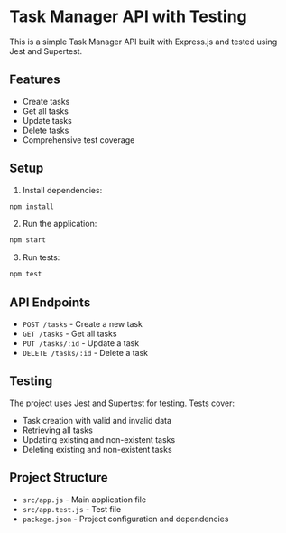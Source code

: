 # Task Manager API with Testing

This is a simple Task Manager API built with Express.js and tested using Jest and Supertest.

## Features

- Create tasks
- Get all tasks
- Update tasks
- Delete tasks
- Comprehensive test coverage

## Setup

1. Install dependencies:
```bash
npm install
```

2. Run the application:
```bash
npm start
```

3. Run tests:
```bash
npm test
```

## API Endpoints

- `POST /tasks` - Create a new task
- `GET /tasks` - Get all tasks
- `PUT /tasks/:id` - Update a task
- `DELETE /tasks/:id` - Delete a task

## Testing

The project uses Jest and Supertest for testing. Tests cover:
- Task creation with valid and invalid data
- Retrieving all tasks
- Updating existing and non-existent tasks
- Deleting existing and non-existent tasks

## Project Structure

- `src/app.js` - Main application file
- `src/app.test.js` - Test file
- `package.json` - Project configuration and dependencies 
